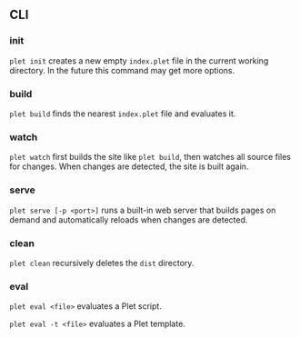 ## CLI

### init

`plet init` creates a new empty `index.plet` file in the current working directory. In the future this command may get more options.

### build

`plet build` finds the nearest `index.plet` file and evaluates it.

### watch

`plet watch` first builds the site like `plet build`, then watches all source files for changes. When changes are detected, the site is built again.

### serve

`plet serve [-p <port>]` runs a built-in web server that builds pages on demand and automatically reloads when changes are detected.

### clean

`plet clean` recursively deletes the `dist` directory.

### eval

`plet eval <file>` evaluates a Plet script.

`plet eval -t <file>` evaluates a Plet template.
